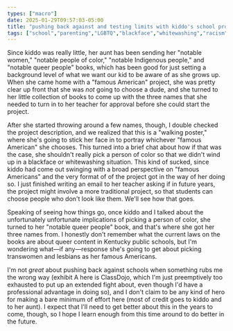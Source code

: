 ```yaml
---
types: ["macro"]
date: 2025-01-29T09:57:03-05:00
title: "pushing back against and testing limits with kiddo's school projects"
tags: ["school","parenting","LGBTQ","blackface","whitewashing","racism"]
---
```


Since kiddo was really little, her aunt has been sending her "notable women," "notable people of color," "notable Indigenous people," and "notable queer people" books, which has been good for just setting a background level of what we want our kid to be aware of as she grows up. When she came home with a "famous American" project, she was pretty clear up front that she was *not* going to choose a dude, and she turned to her little collection of books to come up with the three names that she needed to turn in to her teacher for approval before she could start the project.

After she started throwing around a few names, though, I double checked the project description, and we realized that this is a "walking poster," where she's going to stick her face in to portray whichever "famous American" she chooses. This turned into a brief chat about how if that was the case, she shouldn't really pick a person of color so that we didn't wind up in a blackface or whitewashing situation. This kind of sucked, since kiddo had come out swinging with a broad perspective on "famous Americans" and the very format of of the project got in the way of her doing so. I just finished writing an email to her teacher asking if in future years, the project might involve a more traditional project, so that students can choose people who don't look like them. We'll see how that goes.

Speaking of seeing how things go, once kiddo and I talked about the unfortunately unfortunate implications of picking a person of color, she turned to her "notable queer people" book, and that's where she got her three names from. I honestly don't remember what the current laws on the books are about queer content in Kentucky public schools, but I'm wondering what—if any—response she's going to get about picking transwomen and lesbians as her famous Americans.

I'm not *great* about pushing back against schools when something rubs me the wrong way (exhibit A here is ClassDojo, which I'm just preemptively too exhausted to put up an extended fight about, even though I'd have a professional advantage in doing so), and I don't claim to be any kind of hero for making a bare minimum of effort here (most of credit goes to kiddo and to her aunt). I expect that I'll need to get better about this in the years to come, though, so I hope I learn enough from this time around to do better in the future.
